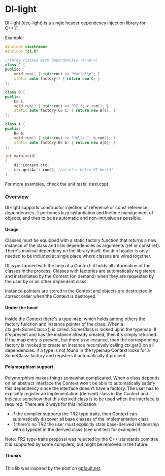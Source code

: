 # DI-light

DI-light (dee-light) is a single header dependency injection library for C++11.

Example:
```cpp
#include <iostream>
#include "di.h"

//Three classes with dependencies: A->B->C
class C {
public:
    void run() { std::cout << "World!\n"; }
    static auto factory() { return new C; }
};

class B {
public:
    C& c;
    void run() { std::cout << "DI "; c.run(); }
    static auto factory(C& c) { return new B{c}; }
};

class A {
public:
    B& b;
    void run() { std::cout << "Hello "; b.run(); }
    static auto factory(B& b) { return new A{b}; }
};

int main(void)
{
    di::Context ctx;
    ctx.get<A>().run(); //prints: Hello DI World!
}

```
For more examples, check the unit tests! (test.cpp)

### Overview
DI-light supports constructor injection of reference or const reference dependencies. It perfomes lazy instantiation and lifetime management of objects, and tries to be as automatic and non-intrusive as possible.

#### Usage
Classes must be equipped with a static factory function that returns a new instance of the class and lists dependencies as arguments (ref or const ref). There's minimal dependeny on the library itself, the di.h header is only needed to be included at single place where classes are wired together. 

DI is performed with the help of a Context: it holds all information of the classes in the process. Classes with factories are automatically registered and instantiated by the Context (on demand) when they are requested by the user by or an other dependent class.

Instance pointers are stored in the Context and objects are destructed in correct order when the Context is destroyed.

#### Under the hood
Inside the Context there's a type map, which holds among others the factory function and instance pointer of the class. When a ctx.get&lt;SomeClass&gt;() is called, SomeClass is looked up in the typemap. If it's present and has the instance already created, then it's simply returned. If the map entry is present, but there's no instance, then the corresponding factory is invoked to create an instance recursively calling ctx.get() on all dependencies. If a type is not found in the typemap Context looks for a SomeClass::factory and registers it automatically if present.


#### Polymorphism support
Polymorphism makes things somewhat complicated. When a class depends on an abstract interface the Context won't be able to automatically satisfy this dependency since the interface doesn't have a factory. The user has to explicitly register an implementation (derived) class in the Context and indicate somehow that this derived class is to be used when the interface is required. There are 2 ways for this indication:
- if the compiler supports the TR2 type traits, then Context can automatically discover all base classes of the implementation class
- if there's no TR2 the user must explicitly state base-derived relationship with a typedef in the derived class (see unit test for examples!)

Note: TR2 type-traits proposal was rejected by the C++ standards comittee. It is supported by some compilers, but might be removed in the future.

##### Thanks
This lib was inspired by the post on [gpfault.net](http://gpfault.net/posts/dependency-injection-cpp.txt.html).

